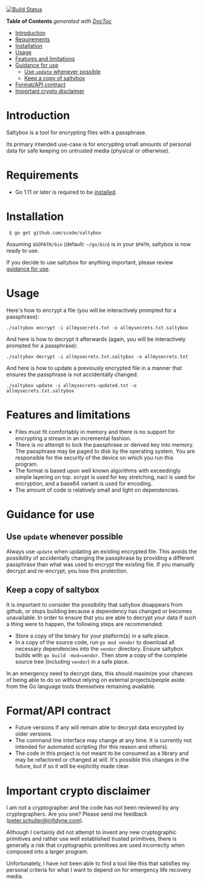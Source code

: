 [![Build Status](https://travis-ci.org/scode/saltybox.svg?branch=master)](https://travis-ci.org/scode/saltybox)

<!-- START doctoc generated TOC please keep comment here to allow auto update -->
<!-- DON'T EDIT THIS SECTION, INSTEAD RE-RUN doctoc TO UPDATE -->
**Table of Contents**  *generated with [DocToc](https://github.com/thlorenz/doctoc)*

- [Introduction](#introduction)
- [Requirements](#requirements)
- [Installation](#installation)
- [Usage](#usage)
- [Features and limitations](#features-and-limitations)
- [Guidance for use](#guidance-for-use)
  - [Use `update` whenever possible](#use-update-whenever-possible)
  - [Keep a copy of saltybox](#keep-a-copy-of-saltybox)
- [Format/API contract](#formatapi-contract)
- [Important crypto disclaimer](#important-crypto-disclaimer)

<!-- END doctoc generated TOC please keep comment here to allow auto update -->

# Introduction

Saltybox is a tool for encrypting files with a passphrase.

Its primary intended use-case is for encrypting small amounts of personal data for safe keeping on untrusted media
(physical or otherwise).

# Requirements

* Go 1.11 or later is required to be [installed](https://golang.org/doc/install).

# Installation

```
 $ go get github.com/scode/saltybox
```

Assuming `$GOPATH/bin` (default: `~/go/bin`) is in your `$PATH`, saltybox is now ready
to use.

If you decide to use saltybox for anything important, please review
[guidance for use](#guidance-for-use).

# Usage

Here's how to encrypt a file (you will be interactively prompted for a
passphrase):

```
./saltybox encrypt -i allmysecrets.txt -o allmysecrets.txt.saltybox
```

And here is how to decrypt it afterwards (again, you will be
interactively prompted for a passphrase):

```
./saltybox decrypt -i allmysecrets.txt.saltybox -o allmysecrets.txt
```

And here is how to update a previously encrypted file in a manner that
ensures the passphrase is not accidentally changed:

```
./saltybox update -i allmysecrets-updated.txt -o allmysecrets.txt.saltybox
```

# Features and limitations

* Files must fit comfortably in memory and there is no support for encrypting a stream in an incremental fashion.
* There is no attempt to lock the passphrase or derived key into memory. The passphrase may be paged to disk by
  the operating system. You are responsible for the security of the device on which you run this program.
* The format is based upon well known algorithms with exceedingly
  simple layering on top. scrypt is used for key stretching, nacl is
  used for encryption, and a base64 variant is used for encoding.
* The amount of code is relatively small and light on dependencies.

# Guidance for use

## Use `update` whenever possible

Always use `update` when updating an existing
encrypted file. This avoids the possibility of accidentally changing
the passphrase by providing a different passphrase than what was used
to encrypt the existing file. If you manually decrypt and re-encrypt,
you lose this protection.

## Keep a copy of saltybox

It is important to consider the possibility that saltybox disappears from github,
or stops building because a dependency has changed or becomes unavailable. In order to ensure
that you are able to decrypt your data if such a thing were to happen, the following steps
are recommended:

* Store a copy of the binary for your platform(s) in a safe place.
* In a copy of the source code, run `go mod vendor` to download all necessary dependencies
  into the `vendor` directory. Ensure saltybox builds with `go build -mod=vendor`. Then
  store a copy of the complete source tree (including `vendor`) in a safe place.

In an emergency need to decrypt data, this should maximize your chances of being able to do so without
relying on external projects/people aside from the Go language tools themselves remaining available.

# Format/API contract

* Future versions if any will remain able to decrypt data encrypted by
  older versions.
* The command line interface may change at any time. It is currently not
  intended for automated scripting (for this reason and others).
* The code in this project is not meant to be consumed as a library and may
  be refactored or changed at will. It's possible this changes in the future,
  but if so it will be explicitly made clear.

# Important crypto disclaimer

I am not a cryptographer and the code has not been reviewed by any
cryptographers. Are you one? Please send me feedback
(peter.schuller@infidyne.com).

Although I certainly did not attempt to invent any new cryptographic
primitives and rather use well established trusted primitives, there
is generally a risk that cryptographic primitives are used incorrectly
when composed into a larger program.

Unfortunately, I have not been able to find a tool like this that
satisfies my personal criteria for what I want to depend on for
emergency life recovery media.
